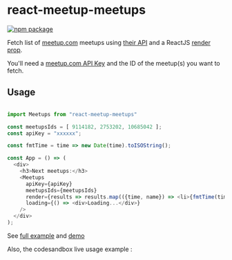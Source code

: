 # react-meetup-meetups

[![npm package][npm-badge]][npm]

Fetch list of [meetup.com](https://meetup.com) meetups using [their API](https://www.meetup.com/fr-FR/meetup_api/) and a ReactJS [render prop](https://cdb.reacttraining.com/use-a-render-prop-50de598f11ce?gi=53dd8375958b).

You'll need a [meetup.com API Key](https://secure.meetup.com/fr-FR/meetup_api/key/) and the ID of the meetup(s) you want to fetch.

## Usage

```js

import Meetups from "react-meetup-meetups"

const meetupsIds = [ 9114182, 2753202, 10685042 ];
const apiKey = "xxxxxx";

const fmtTime = time => new Date(time).toISOString();

const App = () => (
  <div>
    <h3>Next meetups:</h3>
    <Meetups
      apiKey={apiKey}
      meetupsIds={meetupsIds}
      render={results => results.map(({time, name}) => <li>{fmtTime(time)} : {name}</li>)}
      loading={() => <div>Loading...</div>}
    />
  </div>
);

```

See [full example](./demo) and [demo](https://revolunet.github.io/react-meetup-meetups)

Also, the codesandbox live usage example :

[npm-badge]: https://img.shields.io/npm/v/react-meetup-meetups.png?style=flat-square
[npm]: https://www.npmjs.org/package/react-meetup-meetups
